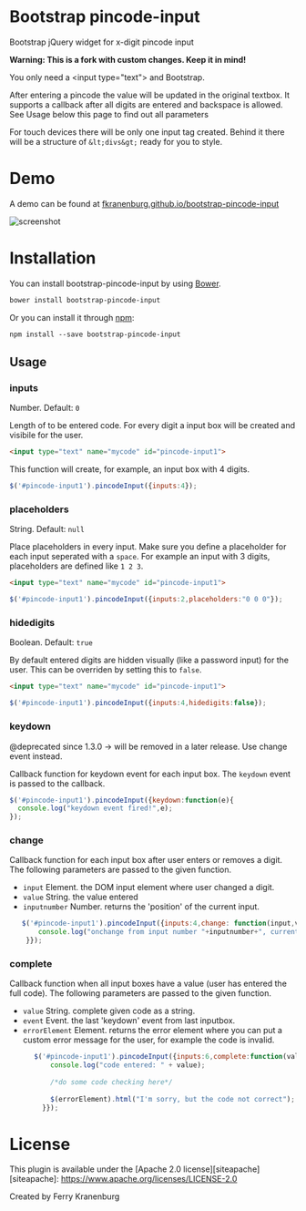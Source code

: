 # Bootstrap pincode-input
Bootstrap jQuery widget for x-digit pincode input

**Warning: This is a fork with custom changes. Keep it in mind!**

You only need a &lt;input type="text"&gt; and Bootstrap.

After entering a pincode the value will be updated in the original textbox.
It supports a callback after all digits are entered and backspace is allowed.
See Usage below this page to find out all parameters

For touch devices there will be only one input tag created. Behind it there will be a structure of `&lt;divs&gt;` ready for you to style.


# Demo

A demo can be found at [fkranenburg.github.io/bootstrap-pincode-input][site]

[site]: http://fkranenburg.github.io/bootstrap-pincode-input


![screenshot](https://raw.github.com/fkranenburg/bootstrap-pincode-input/master/example.jpg)

# Installation

You can install bootstrap-pincode-input by using [Bower](http://bower.io/).

```bash
bower install bootstrap-pincode-input
```
Or you can install it through [npm](https://www.npmjs.com/):

```
npm install --save bootstrap-pincode-input
```

## Usage

### inputs
Number.  Default: `0`

Length of to be entered code. For every digit a input box will be created and visibile for the user.

```html
<input type="text" name="mycode" id="pincode-input1">
```
This function will create, for example, an input box with 4 digits.
```javascript
$('#pincode-input1').pincodeInput({inputs:4});
```



### placeholders
String. Default: ```null```

Place placeholders in every input. Make sure you define a placeholder for each input seperated with a ```space```.
For example an input with 3 digits, placeholders are defined like ```1 2 3```.

```html
<input type="text" name="mycode" id="pincode-input1">
```

```javascript
$('#pincode-input1').pincodeInput({inputs:2,placeholders:"0 0 0"});
```

### hidedigits
Boolean. Default: ```true```

By default entered digits are hidden visually (like a password input) for the user.
This can be overriden by setting this to ```false```.

```html
<input type="text" name="mycode" id="pincode-input1">
```

```javascript
$('#pincode-input1').pincodeInput({inputs:4,hidedigits:false});
```


### keydown
@deprecated since 1.3.0 -> will be removed in a later release. Use change event instead.

Callback function for keydown event for each input box. The ```keydown``` event is passed to the callback.


```javascript
$('#pincode-input1').pincodeInput({keydown:function(e){
  console.log("keydown event fired!",e);
});
```


### change
Callback function for each input box after user enters or removes a digit.
The following parameters are passed to the given function.

* ```input``` Element. the DOM input element where user changed a digit.
* ```value``` String. the value entered
* ```inputnumber``` Number. returns the 'position' of the current input. 


```javascript
   $('#pincode-input1').pincodeInput({inputs:4,change: function(input,value,inputnumber){
       console.log("onchange from input number "+inputnumber+", current value: " + value, input);
    }});
```


### complete
Callback function when all input boxes have a value (user has entered the full code).
The following parameters are passed to the given function.

* ```value``` String. complete given code as a string.
* ```event``` Event. the last 'keydown' event from last inputbox.
* ```errorElement``` Element. returns the error element where you can put a custom error message for the user, for example the code is invalid.


```javascript
      $('#pincode-input1').pincodeInput({inputs:6,complete:function(value, e, errorElement){
          console.log("code entered: " + value);
          
          /*do some code checking here*/
          
          $(errorElement).html("I'm sorry, but the code not correct");
        }});
```



# License

This plugin is available under the [Apache 2.0 license][siteapache]
[siteapache]: https://www.apache.org/licenses/LICENSE-2.0

Created by Ferry Kranenburg
